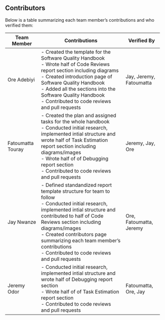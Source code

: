 ## Contributors

Below is a table summarizing each team member’s contributions and who verified them:

| **Team Member** | **Contributions**                                                                                          | **Verified By**           |
|-----------------|------------------------------------------------------------------------------------------------------------|---------------------------|
| Ore Adebiyi | - Created the template for the Software Quality Handbook<br>- Wrote half of Code Reviews report section including diagrams<br>- Created introduction page of Software Quality Handbook<br>- Added all the sections into the Software Quality Handbook<br>- Contributed to code reviews and pull requests                      | Jay, Jeremy, Fatoumatta            |
| Fatoumatta Touray | - Created the plan and assigned tasks for the whole handbook<br>- Conducted initial research, implemented intial structure and wrote half of Task Estimation report section including diagrams/images<br>- Wrote half of of Debugging report section<br>- Contributed to code reviews and pull requests         | Jeremy, Jay, Ore |
| Jay Nwanze | -  Defined standandized report template structure for team to follow<br>- Conducted initial research, implemented intial structure and contributed to half of Code Reviews section including diagrams/images<br>- Created contributors page summarizing each team member’s contributions<br>- Contributed to code reviews and pull requests    | Ore, Fatoumatta, Jeremy  |
| Jeremy Odor | - Conducted initial research, implemented intial structure and wrote half of Debugging report section<br>- Wrote half of of Task Estimation report section<br>- Contributed to code reviews and pull requests            | Fatoumatta, Ore, Jay  |